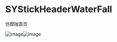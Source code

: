 # SYStickHeaderWaterFall
仿模咖首页

![image](https://github.com/zhangsuya/SYStickHeaderWaterFall/blob/master/SYStickHeaderWaterFall/SYStickHeaderWaterFall/1.gif)![image](https://github.com/zhangsuya/SYStickHeaderWaterFall/blob/master/SYStickHeaderWaterFall/SYStickHeaderWaterFall/3.gif)

